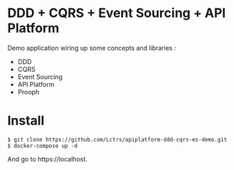 DDD + CQRS + Event Sourcing + API Platform
==========================================

Demo application wiring up some concepts and libraries :
- DDD
- CQRS
- Event Sourcing
- API Platform
- Prooph

Install
=======

    $ git clone https://github.com/Lctrs/apiplatform-ddd-cqrs-es-demo.git
    $ docker-compose up -d

And go to https://localhost.
